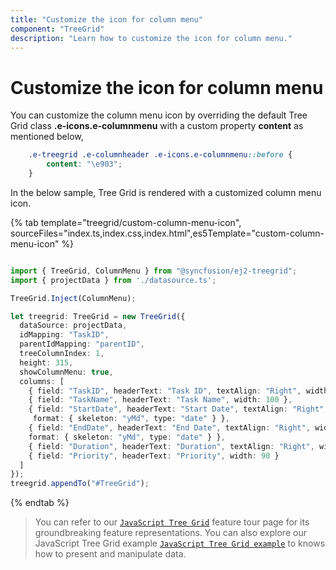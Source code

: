 ```yaml
---
title: "Customize the icon for column menu"
component: "TreeGrid"
description: "Learn how to customize the icon for column menu."
---
```


# Customize the icon for column menu

You can customize the column menu icon by overriding the default Tree Grid class **.e-icons.e-columnmenu** with a custom property **content** as mentioned below,

```css
    .e-treegrid .e-columnheader .e-icons.e-columnmenu::before {
        content: "\e903";
    }
```

In the below sample, Tree Grid is rendered with a customized column menu icon.

{% tab template="treegrid/custom-column-menu-icon", sourceFiles="index.ts,index.css,index.html",es5Template="custom-column-menu-icon" %}

```typescript

import { TreeGrid, ColumnMenu } from "@syncfusion/ej2-treegrid";
import { projectData } from './datasource.ts';

TreeGrid.Inject(ColumnMenu);

let treegrid: TreeGrid = new TreeGrid({
  dataSource: projectData,
  idMapping: "TaskID",
  parentIdMapping: "parentID",
  treeColumnIndex: 1,
  height: 315,
  showColumnMenu: true,
  columns: [
    { field: "TaskID", headerText: "Task ID", textAlign: "Right", width: 70 },
    { field: "TaskName", headerText: "Task Name", width: 100 },
    { field: "StartDate", headerText: "Start Date", textAlign: "Right", width: 90,
     format: { skeleton: "yMd", type: "date" } },
    { field: "EndDate", headerText: "End Date", textAlign: "Right", width: 90,
    format: { skeleton: "yMd", type: "date" } },
    { field: "Duration", headerText: "Duration", textAlign: "Right", width: 90 },
    { field: "Priority", headerText: "Priority", width: 90 }
  ]
});
treegrid.appendTo("#TreeGrid");

```

{% endtab %}

> You can refer to our [`JavaScript Tree Grid`](https://www.syncfusion.com/javascript-ui-controls/js-tree-grid) feature tour page for its groundbreaking feature representations. You can also explore our JavaScript Tree Grid example [`JavaScript Tree Grid example`](https://ej2.syncfusion.com/demos/#/material/tree-grid/treegrid-overview.html) to knows how to present and manipulate data.